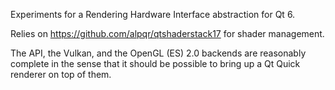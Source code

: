 Experiments for a Rendering Hardware Interface abstraction for Qt 6.

Relies on https://github.com/alpqr/qtshaderstack17 for shader management.

The API, the Vulkan, and the OpenGL (ES) 2.0 backends are reasonably complete
in the sense that it should be possible to bring up a Qt Quick renderer on top of them.
